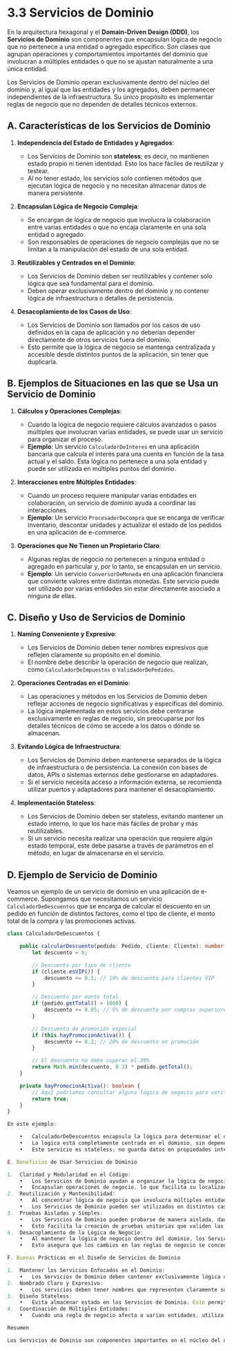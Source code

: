 # 3.3 Servicios de Dominio

En la arquitectura hexagonal y el **Domain-Driven Design (DDD)**, los **Servicios de Dominio** son componentes que encapsulan lógica de negocio que no pertenece a una entidad o agregado específico. Son clases que agrupan operaciones y comportamientos importantes del dominio que involucran a múltiples entidades o que no se ajustan naturalmente a una única entidad.

Los Servicios de Dominio operan exclusivamente dentro del núcleo del dominio y, al igual que las entidades y los agregados, deben permanecer independientes de la infraestructura. Su único propósito es implementar reglas de negocio que no dependen de detalles técnicos externos.

## A. Características de los Servicios de Dominio

1. **Independencia del Estado de Entidades y Agregados**:

   - Los Servicios de Dominio son **stateless**; es decir, no mantienen estado propio ni tienen identidad. Esto los hace fáciles de reutilizar y testear.
   - Al no tener estado, los servicios solo contienen métodos que ejecutan lógica de negocio y no necesitan almacenar datos de manera persistente.

2. **Encapsulan Lógica de Negocio Compleja**:

   - Se encargan de lógica de negocio que involucra la colaboración entre varias entidades o que no encaja claramente en una sola entidad o agregado.
   - Son responsables de operaciones de negocio complejas que no se limitan a la manipulación del estado de una sola entidad.

3. **Reutilizables y Centrados en el Dominio**:

   - Los Servicios de Dominio deben ser reutilizables y contener solo lógica que sea fundamental para el dominio.
   - Deben operar exclusivamente dentro del dominio y no contener lógica de infraestructura o detalles de persistencia.

4. **Desacoplamiento de los Casos de Uso**:
   - Los Servicios de Dominio son llamados por los casos de uso definidos en la capa de aplicación y no deberían depender directamente de otros servicios fuera del dominio.
   - Esto permite que la lógica de negocio se mantenga centralizada y accesible desde distintos puntos de la aplicación, sin tener que duplicarla.

## B. Ejemplos de Situaciones en las que se Usa un Servicio de Dominio

1. **Cálculos y Operaciones Complejas**:

   - Cuando la lógica de negocio requiere cálculos avanzados o pasos múltiples que involucran varias entidades, se puede usar un servicio para organizar el proceso.
   - **Ejemplo**: Un servicio `CalculadorDeInteres` en una aplicación bancaria que calcula el interés para una cuenta en función de la tasa actual y el saldo. Esta lógica no pertenece a una sola entidad y puede ser utilizada en múltiples puntos del dominio.

2. **Interacciones entre Múltiples Entidades**:

   - Cuando un proceso requiere manipular varias entidades en colaboración, un servicio de dominio ayuda a coordinar las interacciones.
   - **Ejemplo**: Un servicio `ProcesadorDeCompra` que se encarga de verificar inventario, descontar unidades y actualizar el estado de los pedidos en una aplicación de e-commerce.

3. **Operaciones que No Tienen un Propietario Claro**:
   - Algunas reglas de negocio no pertenecen a ninguna entidad o agregado en particular y, por lo tanto, se encapsulan en un servicio.
   - **Ejemplo**: Un servicio `ConversorDeMoneda` en una aplicación financiera que convierte valores entre distintas monedas. Este servicio puede ser utilizado por varias entidades sin estar directamente asociado a ninguna de ellas.

## C. Diseño y Uso de Servicios de Dominio

1. **Naming Conveniente y Expresivo**:

   - Los Servicios de Dominio deben tener nombres expresivos que reflejen claramente su propósito en el dominio.
   - El nombre debe describir la operación de negocio que realizan, como `CalculadorDeImpuestos` o `ValidadorDePedidos`.

2. **Operaciones Centradas en el Dominio**:

   - Las operaciones y métodos en los Servicios de Dominio deben reflejar acciones de negocio significativas y específicas del dominio.
   - La lógica implementada en estos servicios debe centrarse exclusivamente en reglas de negocio, sin preocuparse por los detalles técnicos de cómo se accede a los datos o dónde se almacenan.

3. **Evitando Lógica de Infraestructura**:

   - Los Servicios de Dominio deben mantenerse separados de la lógica de infraestructura o de persistencia. La conexión con bases de datos, APIs o sistemas externos debe gestionarse en adaptadores.
   - Si el servicio necesita acceso a información externa, se recomienda utilizar puertos y adaptadores para mantener el desacoplamiento.

4. **Implementación Stateless**:
   - Los Servicios de Dominio deben ser stateless, evitando mantener un estado interno, lo que los hace más fáciles de probar y más reutilizables.
   - Si un servicio necesita realizar una operación que requiere algún estado temporal, este debe pasarse a través de parámetros en el método, en lugar de almacenarse en el servicio.

## D. Ejemplo de Servicio de Dominio

Veamos un ejemplo de un servicio de dominio en una aplicación de e-commerce. Supongamos que necesitamos un servicio `CalculadorDeDescuentos` que se encarga de calcular el descuento en un pedido en función de distintos factores, como el tipo de cliente, el monto total de la compra y las promociones activas.

```typescript
class CalculadorDeDescuentos {

    public calcularDescuento(pedido: Pedido, cliente: Cliente): number {
        let descuento = 0;

        // Descuento por tipo de cliente
        if (cliente.esVIP()) {
            descuento += 0.1; // 10% de descuento para clientes VIP
        }

        // Descuento por monto total
        if (pedido.getTotal() > 1000) {
            descuento += 0.05; // 5% de descuento por compras superiores a 1000
        }

        // Descuento de promoción especial
        if (this.hayPromocionActiva()) {
            descuento += 0.2; // 20% de descuento en promoción
        }

        // El descuento no debe superar el 30%
        return Math.min(descuento, 0.3) * pedido.getTotal();
    }

    private hayPromocionActiva(): boolean {
        // Aquí podríamos consultar alguna lógica de negocio para verificar si hay promociones activas
        return true;
    }
}

En este ejemplo:

	•	CalculadorDeDescuentos encapsula la lógica para determinar el descuento aplicable a un pedido, tomando en cuenta varios factores de negocio.
	•	La lógica está completamente centrada en el dominio, sin dependencias externas.
	•	Este servicio es stateless; no guarda datos en propiedades internas, y cada llamada a calcularDescuento es independiente de las anteriores.

E. Beneficios de Usar Servicios de Dominio

1.	Claridad y Modularidad en el Código:
	•	Los Servicios de Dominio ayudan a organizar la lógica de negocio compleja en componentes reutilizables, mejorando la claridad y la organización del código.
	•	Encapsulan operaciones de negocio, lo que facilita su localización, comprensión y modificación.
2.	Reutilización y Mantenibilidad:
	•	Al concentrar lógica de negocio que involucra múltiples entidades en un solo servicio, se evita la duplicación de código.
	•	Los Servicios de Dominio pueden ser utilizados en distintos casos de uso, lo que aumenta su reutilización y facilita su mantenimiento.
3.	Pruebas Aisladas y Simples:
	•	Los Servicios de Dominio pueden probarse de manera aislada, dado que no dependen de infraestructura externa y son stateless.
	•	Esto facilita la creación de pruebas unitarias que validen las reglas de negocio implementadas en el servicio.
4.	Desacoplamiento de la Lógica de Negocio:
	•	Al mantener la lógica de negocio dentro del dominio, los Servicios de Dominio ayudan a que las capas externas, como la de aplicación e infraestructura, se mantengan libres de lógica de negocio.
	•	Esto asegura que los cambios en las reglas de negocio se concentren en el núcleo, sin afectar a otras partes del sistema.

F. Buenas Prácticas en el Diseño de Servicios de Dominio

1.	Mantener los Servicios Enfocados en el Dominio:
	•	Los Servicios de Dominio deben contener exclusivamente lógica de negocio y evitar responsabilidades relacionadas con la infraestructura o el manejo de datos.
2.	Nombrado Claro y Expresivo:
	•	Los servicios deben tener nombres que representen claramente su propósito en el negocio, utilizando el lenguaje propio del dominio para mantener el código entendible y alineado con el negocio.
3.	Diseño Stateless:
	•	Evita almacenar estado en los Servicios de Dominio. Esto permite reutilizarlos sin preocupaciones de estado compartido y facilita las pruebas.
4.	Coordinación de Múltiples Entidades:
	•	Cuando una regla de negocio afecta a varias entidades, utiliza un servicio de dominio para encapsular la lógica que define cómo deben interactuar estas entidades, manteniendo la consistencia del dominio.

Resumen

Los Servicios de Dominio son componentes importantes en el núcleo del dominio que encapsulan lógica de negocio que no pertenece exclusivamente a una entidad o agregado. Estos servicios proporcionan claridad, organización y reutilización, especialmente en operaciones que involucran múltiples entidades. Al seguir buenas prácticas de diseño, los Servicios de Dominio permiten construir aplicaciones modulares, mantenibles y orientadas a la lógica de negocio, manteniendo el núcleo independiente de la infraestructura y asegurando que las reglas de negocio estén bien centralizadas y organizadas.

```

